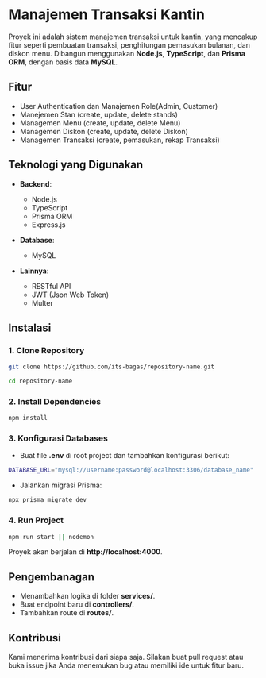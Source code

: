 # **Manajemen Transaksi Kantin**

Proyek ini adalah sistem manajemen transaksi untuk kantin, yang mencakup fitur seperti pembuatan transaksi, penghitungan pemasukan bulanan, dan diskon menu. Dibangun menggunakan **Node.js**, **TypeScript**, dan **Prisma ORM**, dengan basis data **MySQL**.

## **Fitur**

 - User Authentication dan Manajemen Role(Admin, Customer)
 - Manejemen Stan (create, update, delete stands)
 - Managemen Menu (create, update, delete Menu) 
 - Managemen Diskon (create, update, delete Diskon) 
 - Managemen Transaksi (create, pemasukan, rekap Transaksi) 

## **Teknologi yang Digunakan**

- **Backend**:
  - Node.js
  - TypeScript
  - Prisma ORM
  - Express.js

- **Database**:
  - MySQL

- **Lainnya**:
  - RESTful API
  - JWT (Json Web Token)
  - Multer

## **Instalasi**

### **1. Clone Repository**
```bash
git clone https://github.com/its-bagas/repository-name.git

cd repository-name
```

### **2. Install Dependencies**
```bash
npm install 
```

### **3. Konfigurasi Databases**
 - Buat file **.env** di root project dan tambahkan konfigurasi berikut:
```bash
DATABASE_URL="mysql://username:password@localhost:3306/database_name"
```
 - Jalankan migrasi Prisma:
 ```bash
npx prisma migrate dev
```

### **4. Run Project**
```bash
npm run start || nodemon
```
Proyek akan berjalan di **http://localhost:4000**.

## **Pengembanagan**

 - Menambahkan logika di folder **services/**.
 - Buat endpoint baru di **controllers/**.
 - Tambahkan route di **routes/**.

## **Kontribusi**
Kami menerima kontribusi dari siapa saja. Silakan buat pull request atau buka issue jika Anda menemukan bug atau memiliki ide untuk fitur baru.
